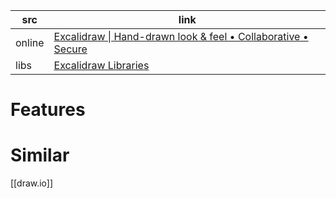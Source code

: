 | src    | link                                                                                     |
| ------ | ---------------------------------------------------------------------------------------- |
| online | [Excalidraw \| Hand-drawn look & feel • Collaborative • Secure](https://excalidraw.com/) |
| libs       | [Excalidraw Libraries](https://libraries.excalidraw.com/?target=_excalidraw&referrer=https%3A%2F%2Fexcalidraw.com%2F&useHash=true&token=X4bg4r5djmz95GhDobwXw&theme=dark&version=2&sort=default)                                                                                         |

# Features

# Similar
[[draw.io]]

